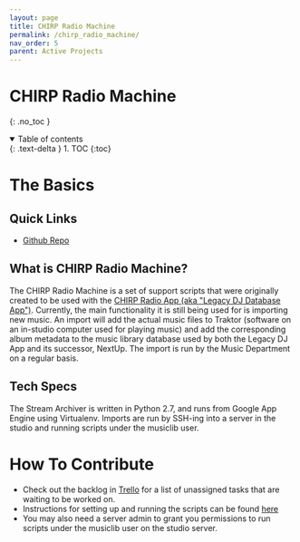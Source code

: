 ```yaml
---
layout: page
title: CHIRP Radio Machine
permalink: /chirp_radio_machine/
nav_order: 5
parent: Active Projects
---
```


# CHIRP Radio Machine
{: .no_toc }

<details open markdown="block">
  <summary>
    Table of contents
  </summary>
  {: .text-delta }
1. TOC
{:toc}
</details>

# The Basics

## Quick Links
* [Github Repo](https://github.com/chirpradio/chirpradio-machine)

## What is CHIRP Radio Machine?
The CHIRP Radio Machine is a set of support scripts that were originally created to be used with the [CHIRP Radio App (aka "Legacy DJ Database App")](legacy_dj_ap.md). Currently, the main functionality it is still being used for is importing new music. An import will add the actual music files to Traktor (software on an in-studio computer used for playing music) and add the corresponding album metadata to the music library database used by both the Legacy DJ App and its successor, NextUp. The import is run by the Music Department on a regular basis.

## Tech Specs
The Stream  Archiver is written in Python 2.7, and runs from Google App Engine using Virtualenv. Imports are run by SSH-ing into a server in the studio and running scripts under the musiclib user.

# How To Contribute
* Check out the backlog in [Trello](https://trello.com/b/B1L4W9A9/dev-projects) for a list of unassigned tasks that are waiting to be worked on.
* Instructions for setting up and running the scripts can be found [here](https://github.com/chirpradio/chirpradio-machine)
* You may also need a server admin to grant you permissions to run scripts under the musiclib user on the studio server.